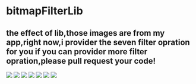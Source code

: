 # bitmapFilterLib

the effect of lib,those images are from my app,right now,i provider the seven filter opration for you
if you can provider more filter opration,please pull request your code!
---

![](https://github.com/xiaojinzi123/bitmapLib/blob/master/imgs/image1.png)
![](https://github.com/xiaojinzi123/bitmapLib/blob/master/imgs/image2.png)
![](https://github.com/xiaojinzi123/bitmapLib/blob/master/imgs/image3.png)
![](https://github.com/xiaojinzi123/bitmapLib/blob/master/imgs/image4.png)
![](https://github.com/xiaojinzi123/bitmapLib/blob/master/imgs/image5.png)
![](https://github.com/xiaojinzi123/bitmapLib/blob/master/imgs/image6.png)
![](https://github.com/xiaojinzi123/bitmapLib/blob/master/imgs/image7.png)
